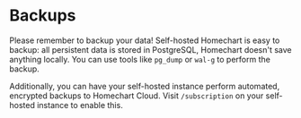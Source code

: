 # Backups

Please remember to backup your data! Self-hosted Homechart is easy to backup: all persistent data is stored in PostgreSQL, Homechart doesn't save anything locally. You can use tools like `pg_dump` or `wal-g` to perform the backup.

Additionally, you can have your self-hosted instance perform automated, encrypted backups to Homechart Cloud.  Visit `/subscription` on your self-hosted instance to enable this.
